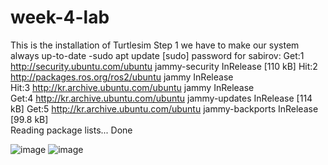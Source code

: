 # week-4-lab
This is the installation of Turtlesim
Step 1 we have to make our system always up-to-date
-sudo apt update
[sudo] password for sabirov: 
Get:1 http://security.ubuntu.com/ubuntu jammy-security InRelease [110 kB]
Hit:2 http://packages.ros.org/ros2/ubuntu jammy InRelease                
Hit:3 http://kr.archive.ubuntu.com/ubuntu jammy InRelease                
Get:4 http://kr.archive.ubuntu.com/ubuntu jammy-updates InRelease [114 kB]
Get:5 http://kr.archive.ubuntu.com/ubuntu jammy-backports InRelease [99.8 kB]  
Reading package lists... Done 

![image](https://user-images.githubusercontent.com/95737530/192527798-5465667e-ff38-432c-a70a-907abb6f8e5c.png)
![image](https://user-images.githubusercontent.com/95737530/192532939-4523de38-9651-481e-8212-4da0ac7c681a.png)
